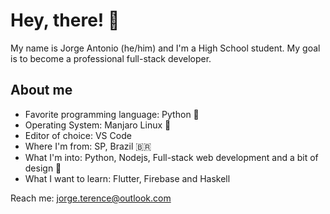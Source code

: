 # Hey, there! 👋

My name is Jorge Antonio (he/him) and I'm a High School student. My goal is to become a professional full-stack developer. 

## About me
- Favorite programming language: Python 🐍
- Operating System: Manjaro Linux 🐧
- Editor of choice: VS Code
- Where I'm from: SP, Brazil 🇧🇷
- What I'm into: Python, Nodejs, Full-stack web development and a bit of design 🎨
- What I want to learn: Flutter, Firebase and Haskell

Reach me: jorge.terence@outlook.com
